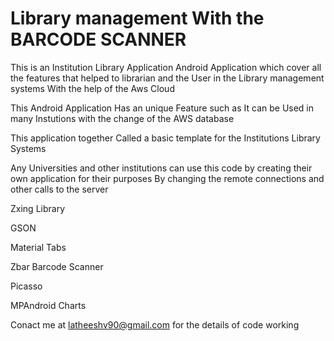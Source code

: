 # Library management With the BARCODE SCANNER

This is an Institution Library Application Android Application which cover all the features that helped to librarian and the User in the Library management systems With the help of the Aws Cloud 

This Android Application Has an unique Feature such as It can be Used in many Instutions with the change of the AWS database

This application together Called a basic template for the Institutions Library Systems


Any Universities and other institutions can use this code by creating their own application for their purposes By changing the remote connections and other calls to the server 



Zxing Library

GSON

Material Tabs

Zbar Barcode Scanner

Picasso

MPAndroid Charts

Conact me at latheeshv90@gmail.com for the details of code working 
